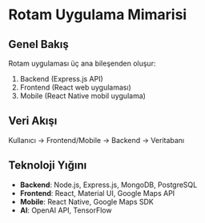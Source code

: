 # Rotam Uygulama Mimarisi

## Genel Bakış

Rotam uygulaması üç ana bileşenden oluşur:
1. Backend (Express.js API)
2. Frontend (React web uygulaması)
3. Mobile (React Native mobil uygulama)

## Veri Akışı

Kullanıcı -> Frontend/Mobile -> Backend -> Veritabanı

## Teknoloji Yığını

- **Backend**: Node.js, Express.js, MongoDB, PostgreSQL
- **Frontend**: React, Material UI, Google Maps API
- **Mobile**: React Native, Google Maps SDK
- **AI**: OpenAI API, TensorFlow
